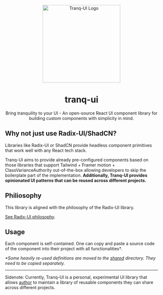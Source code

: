 <div align="center">
  <img src="https://github.com/letelete/tranq-ui/assets/18665370/b598c2d1-18f9-4047-b637-49b192691e8e" alt="Tranq-UI Logo" width="256" >

<h1 align="center">tranq-ui</h1>
  <p align="center">
    Bring tranquility to your UI - An open-source React UI component library for building custom components with simplicity in mind.
  </p>
</div>

## Why not just use Radix-UI/ShadCN?

Libraries like Radix-UI or ShadCN provide headless component primitives that work well with any React tech stack.

Tranq-UI aims to provide already pre-configured components based on those libraries that support Tailwind + Framer motion + ClassVarianceAuthority out-of-the-box allowing developers to skip the boilerplate part of the implementation. **Additionally, Tranq-UI provides opinionated UI patterns that can be reused across different projects.**

## Philiosophy

This library is aligned with the philosophy of the Radix-UI library.

[See Radix-UI philosophy](https://github.com/radix-ui/primitives/blob/main/philosophy.md).

## Usage

Each component is self-contained. One can copy and paste a source code of the component into their project with all functionalities\*.

_\*Some heavily re-used definitions are moved to the [shared](./primitives/packages/react/shared) directory. They need to be copied separately._

---

Sidenote: Currently, Tranq-UI is a personal, experimental UI library that allows [author](https://github.com/letelete) to maintain a library of reusable components they can share across different projects.
